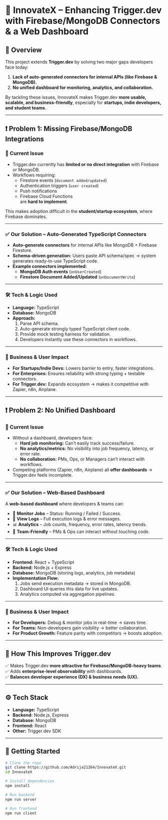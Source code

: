 # 🚀 InnovateX – Enhancing Trigger.dev with Firebase/MongoDB Connectors & a Web Dashboard  

## 📌 Overview  
This project extends **Trigger.dev** by solving two major gaps developers face today:  

1. **Lack of auto-generated connectors for internal APIs (like Firebase & MongoDB).**  
2. **No unified dashboard for monitoring, analytics, and collaboration.**  

By tackling these issues, InnovateX makes Trigger.dev **more usable, scalable, and business-friendly**, especially for **startups, indie developers, and student teams**.  

---

## ❗ Problem 1: Missing Firebase/MongoDB Integrations  

### 🔴 Current Issue  
- Trigger.dev currently has **limited or no direct integration** with Firebase or MongoDB.  
- Workflows requiring:  
  - Firestore events (`document added/updated`)  
  - Authentication triggers (`user created`)  
  - Push notifications  
  - Firebase Cloud Functions  
  are **hard to implement**.  

This makes adoption difficult in the **student/startup ecosystem**, where Firebase dominates.  

---

### ✅ Our Solution – Auto-Generated TypeScript Connectors  
- **Auto-generate connectors** for internal APIs like MongoDB + Firebase Firestore.  
- **Schema-driven generation:** Users paste API schema/spec → system generates ready-to-use TypeScript code.  
- **Example connectors implemented:**  
  - **MongoDB Auth events** (`onUserCreated`)  
  - **Firestore Document Added/Updated** (`onDocumentWrite`)  

---

### 🛠️ Tech & Logic Used  
- **Language:** TypeScript  
- **Database:** MongoDB  
- **Approach:**  
  1. Parse API schema.  
  2. Auto-generate strongly typed TypeScript client code.  
  3. Provide mock testing harness for validation.  
  4. Developers instantly use these connectors in workflows.  

---

### 🌟 Business & User Impact  
- **For Startups/Indie Devs:** Lowers barrier to entry, faster integrations.  
- **For Enterprises:** Ensures reliability with strong typing + testable connectors.  
- **For Trigger.dev:** Expands ecosystem → makes it competitive with Zapier, n8n, Airplane.  

---

## ❗ Problem 2: No Unified Dashboard  

### 🔴 Current Issue  
- Without a dashboard, developers face:  
  - **Hard job monitoring:** Can’t easily track success/failure.  
  - **No analytics/metrics:** No visibility into job frequency, latency, or error rate.  
  - **No collaboration:** PMs, Ops, or Managers can’t interact with workflows.  
- Competing platforms (Zapier, n8n, Airplane) all **offer dashboards** → Trigger.dev feels incomplete.  

---

### ✅ Our Solution – Web-Based Dashboard  
A **web-based dashboard** where developers & teams can:  

- 🔎 **Monitor Jobs** – Status: Running / Failed / Success.  
- 📜 **View Logs** – Full execution logs & error messages.  
- 📊 **Analytics** – Job counts, frequency, error rates, latency trends.  
- 👥 **Team-Friendly** – PMs & Ops can interact without touching code.  

---

### 🛠️ Tech & Logic Used  
- **Frontend:** React + TypeScript  
- **Backend:** Node.js + Express  
- **Database:** MongoDB (storing logs, analytics, job metadata)  
- **Implementation Flow:**  
  1. Jobs send execution metadata → stored in MongoDB.  
  2. Dashboard UI queries this data for live updates.  
  3. Analytics computed via aggregation pipelines.  

---

### 🌟 Business & User Impact  
- **For Developers:** Debug & monitor jobs in real-time → saves time.  
- **For Teams:** Non-developers gain visibility → better collaboration.  
- **For Product Growth:** Feature parity with competitors → boosts adoption.  

---

## 🧩 How This Improves Trigger.dev  
✅ Makes Trigger.dev **more attractive for Firebase/MongoDB-heavy teams**.  
✅ Adds **enterprise-level observability** with dashboards.  
✅ **Balances developer experience (DX) & business needs (UX).**  

---

## ⚙️ Tech Stack  
- **Language:** TypeScript  
- **Backend:** Node.js, Express  
- **Database:** MongoDB  
- **Frontend:** React  
- **Other:** Trigger.dev SDK  

---

## 🚀 Getting Started  

```bash
# Clone the repo
git clone https://github.com/Adrija21264/InnovateX.git
cd InnovateX

# Install dependencies
npm install

# Run backend
npm run server

# Run frontend
npm run client

